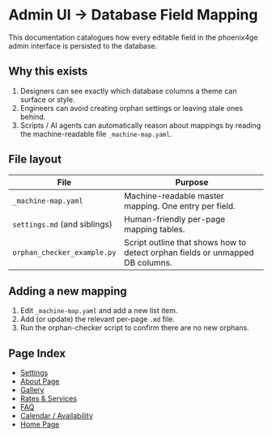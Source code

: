# Admin UI → Database Field Mapping

This documentation catalogues how every editable field in the phoenix4ge admin interface is persisted to the database.

## Why this exists
1. Designers can see exactly which database columns a theme can surface or style.
2. Engineers can avoid creating orphan settings or leaving stale ones behind.
3. Scripts / AI agents can automatically reason about mappings by reading the machine-readable file `_machine-map.yaml`.

## File layout

| File | Purpose |
|------|---------|
| `_machine-map.yaml` | Machine-readable master mapping. One entry per field. |
| `settings.md` (and siblings) | Human-friendly per-page mapping tables. |
| `orphan_checker_example.py` | Script outline that shows how to detect orphan fields or unmapped DB columns. |

## Adding a new mapping
1. Edit `_machine-map.yaml` and add a new list item.
2. Add (or update) the relevant per-page `.md` file.
3. Run the orphan-checker script to confirm there are no new orphans.

## Page Index
- [Settings](settings.md)
- [About Page](about_page.md)
- [Gallery](gallery.md)
- [Rates & Services](services_rates.md)
- [FAQ](faq.md)
- [Calendar / Availability](calendar.md)
- [Home Page](home_page.md)

